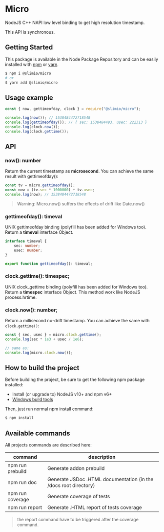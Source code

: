 # Micro

NodeJS C++ NAPI low level binding to get high resolution timestamp.

This API is synchronous.

## Getting Started

This package is available in the Node Package Repository and can be easily installed with [npm](https://docs.npmjs.com/getting-started/what-is-npm) or [yarn](https://yarnpkg.com).

```bash
$ npm i @slimio/micro
# or
$ yarn add @slimio/micro
```

## Usage example

```js
const { now, gettimeofday, clock } = require("@slimio/micro");

console.log(now()); // 1538484472718548
console.log(gettimeofday()); // { sec: 1538484493, usec: 222313 }
console.log(clock.now());
console.log(clock.gettime());
```

## API

### now(): number
Return the current timestamp as **microsecond**. You can achieve the same result with gettimeofday():
```js
const tv = micro.gettimeofday();
const now = (tv.sec * 1000000) + tv.usec;
console.log(now); // 1538484472718548
```

> Warning: Micro.now() suffers the effects of drift like Date.now()

### gettimeofday(): timeval
UNIX gettimeofday binding (polyfill has been added for Windows too). Return a **timeval** interface Object.
```ts
interface timeval {
    sec: number;
    usec: number;
}

export function gettimeofday(): timeval;
```

### clock.gettime(): timespec;
UNIX clock_gettime binding (polyfill has been added for Windows too). Return a **timespec** interface Object. This method work like NodeJS process.hrtime.

### clock.now(): number;
Return a millisecond no-drift timestamp. You can achieve the same with `clock.gettime()`:

```js
const { sec, usec } = micro.clock.gettime();
console.log(sec * 1e3 + usec / 1e6);

// same as:
console.log(micro.clock.now());
```

## How to build the project

Before building the project, be sure to get the following npm package installed:

- Install (or upgrade to) NodeJS v10+ and npm v6+
- [Windows build tools](https://www.npmjs.com/package/windows-build-tools)

Then, just run normal npm install command:

```bash
$ npm install
```

## Available commands

All projects commands are described here:

| command | description |
| --- | --- |
| npm run prebuild | Generate addon prebuild |
| npm run doc | Generate JSDoc .HTML documentation (in the /docs root directory) |
| npm run coverage | Generate coverage of tests |
| npm run report | Generate .HTML report of tests coverage |

> the report command have to be triggered after the coverage command.
